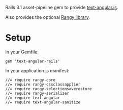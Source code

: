 Rails 3.1 asset-pipeline gem to provide [text-angular.js](https://github.com/fraywing/textAngular).

Also provides the optional [Rangy library](https://code.google.com/p/rangy/).

# Setup

In your Gemfile:

    gem 'text-angular-rails'

In your application.js manifest:

    //= require rangy-core
    //= require rangy-cssclassapplier
    //= require rangy-selectionsaverestore
    //= require rangy-serializer
    //= require text-angular
    //= require text-angular-sanitize
